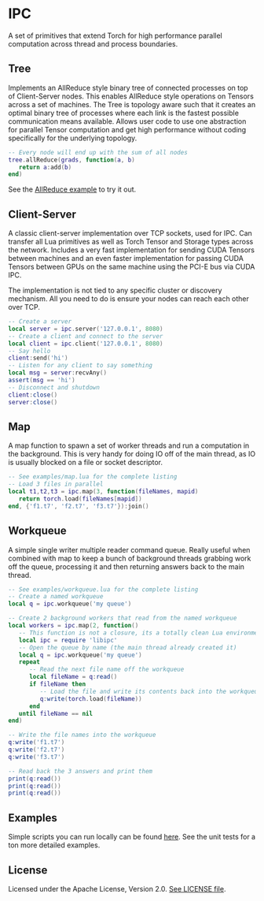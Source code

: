 IPC
===

A set of primitives that extend Torch for high performance
parallel computation across thread and process boundaries.

Tree
----

Implements an AllReduce style binary tree of connected processes
on top of Client-Server nodes. This enables AllReduce style operations
on Tensors across a set of machines. The Tree is topology aware
such that it creates an optimal binary tree of processes
where each link is the fastest possible communication means
available. Allows user code to use one abstraction for
parallel Tensor computation and get high performance without
coding specifically for the underlying topology.

```lua
-- Every node will end up with the sum of all nodes
tree.allReduce(grads, function(a, b)
   return a:add(b)
end)
```

See the [AllReduce example](examples/allreduce.lua) to try it out.

Client-Server
-------------

A classic client-server implementation over TCP sockets, used for IPC.
Can transfer all Lua primitives as well as Torch Tensor and Storage
types across the network. Includes a very fast implementation for
sending CUDA Tensors between machines and an even faster implementation
for passing CUDA Tensors between GPUs on the same machine using
the PCI-E bus via CUDA IPC.

The implementation is not tied to any specific cluster or discovery
mechanism. All you need to do is ensure your nodes can reach each
other over TCP.

```lua
-- Create a server
local server = ipc.server('127.0.0.1', 8080)
-- Create a client and connect to the server
local client = ipc.client('127.0.0.1', 8080)
-- Say hello
client:send('hi')
-- Listen for any client to say something
local msg = server:recvAny()
assert(msg == 'hi')
-- Disconnect and shutdown
client:close()
server:close()
```

Map
---

A map function to spawn a set of worker threads and run a
computation in the background. This is very handy for doing
IO off of the main thread, as IO is usually blocked on a
file or socket descriptor.

```lua
-- See examples/map.lua for the complete listing
-- Load 3 files in parallel
local t1,t2,t3 = ipc.map(3, function(fileNames, mapid)
   return torch.load(fileNames[mapid])
end, {'f1.t7', 'f2.t7', 'f3.t7'}):join()
```

Workqueue
---------

A simple single writer multiple reader command queue. Really useful when
combined with map to keep a bunch of background threads grabbing work
off the queue, processing it and then returning answers back to the main
thread.

```lua
-- See examples/workqueue.lua for the complete listing
-- Create a named workqueue
local q = ipc.workqueue('my queue')

-- Create 2 background workers that read from the named workqueue
local workers = ipc.map(2, function()
   -- This function is not a closure, its a totally clean Lua environment
   local ipc = require 'libipc'
   -- Open the queue by name (the main thread already created it)
   local q = ipc.workqueue('my queue')
   repeat
      -- Read the next file name off the workqueue
      local fileName = q:read()
      if fileName then
         -- Load the file and write its contents back into the workqueue
         q:write(torch.load(fileName))
      end
   until fileName == nil
end)

-- Write the file names into the workqueue
q:write('f1.t7')
q:write('f2.t7')
q:write('f3.t7')

-- Read back the 3 answers and print them
print(q:read())
print(q:read())
print(q:read())
```

Examples
--------

Simple scripts you can run locally can be found [here](examples/).
See the unit tests for a ton more detailed examples.

License
-------

Licensed under the Apache License, Version 2.0.
[See LICENSE file](LICENSE).
